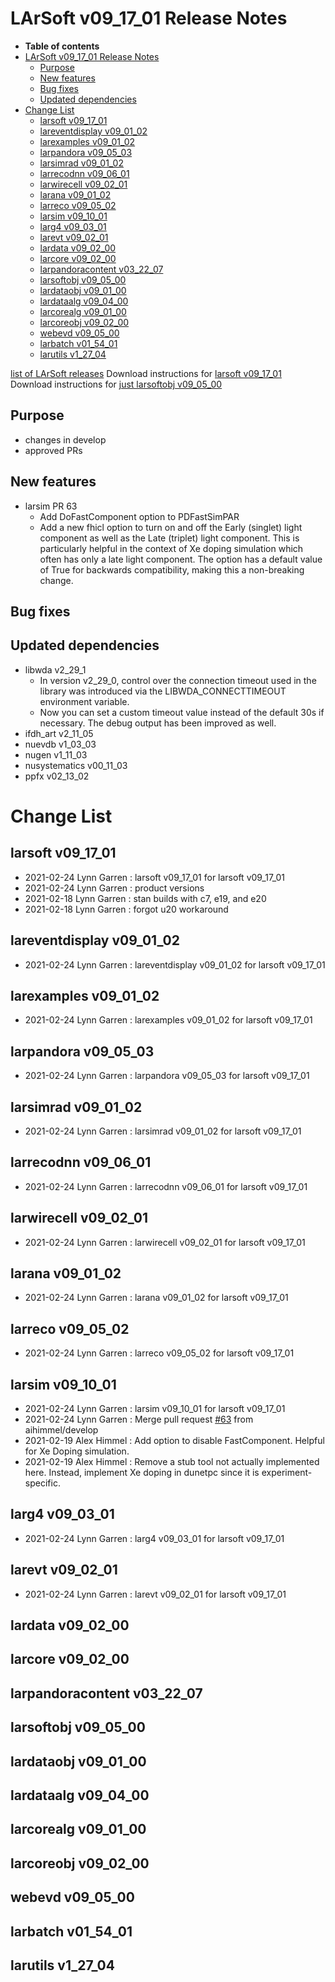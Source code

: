 LArSoft v09\_17\_01 Release Notes
======================================================================

-   **Table of contents**
-   [LArSoft v09\_17\_01 Release Notes](#LArSoft-v09_17_01-Release-Notes)
    -   [Purpose](#Purpose)
    -   [New features](#New-features)
    -   [Bug fixes](#Bug-fixes)
    -   [Updated dependencies](#Updated-dependencies)
-   [Change List](#Change-List)
    -   [larsoft v09\_17\_01](#larsoft-v09_17_01)
    -   [lareventdisplay v09\_01\_02](#lareventdisplay-v09_01_02)
    -   [larexamples v09\_01\_02](#larexamples-v09_01_02)
    -   [larpandora v09\_05\_03](#larpandora-v09_05_03)
    -   [larsimrad v09\_01\_02](#larsimrad-v09_01_02)
    -   [larrecodnn v09\_06\_01](#larrecodnn-v09_06_01)
    -   [larwirecell v09\_02\_01](#larwirecell-v09_02_01)
    -   [larana v09\_01\_02](#larana-v09_01_02)
    -   [larreco v09\_05\_02](#larreco-v09_05_02)
    -   [larsim v09\_10\_01](#larsim-v09_10_01)
    -   [larg4 v09\_03\_01](#larg4-v09_03_01)
    -   [larevt v09\_02\_01](#larevt-v09_02_01)
    -   [lardata v09\_02\_00](#lardata-v09_02_00)
    -   [larcore v09\_02\_00](#larcore-v09_02_00)
    -   [larpandoracontent v03\_22\_07](#larpandoracontent-v03_22_07)
    -   [larsoftobj v09\_05\_00](#larsoftobj-v09_05_00)
    -   [lardataobj v09\_01\_00](#lardataobj-v09_01_00)
    -   [lardataalg v09\_04\_00](#lardataalg-v09_04_00)
    -   [larcorealg v09\_01\_00](#larcorealg-v09_01_00)
    -   [larcoreobj v09\_02\_00](#larcoreobj-v09_02_00)
    -   [webevd v09\_05\_00](#webevd-v09_05_00)
    -   [larbatch v01\_54\_01](#larbatch-v01_54_01)
    -   [larutils v1\_27\_04](#larutils-v1_27_04)

[list of LArSoft releases](LArSoft_release_list)
Download instructions for [larsoft v09\_17\_01](http://scisoft.fnal.gov/scisoft/bundles/larsoft/v09_17_01/larsoft-v09_17_01.html)
Download instructions for [just larsoftobj v09\_05\_00](http://scisoft.fnal.gov/scisoft/bundles/larsoftobj/v09_05_00/larsoftobj-v09_05_00.html)

Purpose
--------------------

-   changes in develop
-   approved PRs

New features
------------------------------

-   larsim PR 63
    -   Add DoFastComponent option to PDFastSimPAR
    -   Add a new fhicl option to turn on and off the Early (singlet) light component as well as the Late (triplet) light component. This is particularly helpful in the context of Xe doping simulation which often has only a late light component. The option has a default value of True for backwards compatibility, making this a non-breaking change.

Bug fixes
------------------------

Updated dependencies
----------------------------------------------

-   libwda v2\_29\_1
    -   In version v2\_29\_0, control over the connection timeout used in the library was introduced via the LIBWDA\_CONNECTTIMEOUT environment variable.
    -   Now you can set a custom timeout value instead of the default 30s if necessary. The debug output has been improved as well.
-   ifdh\_art v2\_11\_05
-   nuevdb v1\_03\_03
-   nugen v1\_11\_03
-   nusystematics v00\_11\_03
-   ppfx v02\_13\_02

Change List
============================

larsoft v09\_17\_01
------------------------------------------

-   2021-02-24 Lynn Garren : larsoft v09\_17\_01 for larsoft v09\_17\_01
-   2021-02-24 Lynn Garren : product versions
-   2021-02-18 Lynn Garren : stan builds with c7, e19, and e20
-   2021-02-18 Lynn Garren : forgot u20 workaround

lareventdisplay v09\_01\_02
----------------------------------------------------------

-   2021-02-24 Lynn Garren : lareventdisplay v09\_01\_02 for larsoft v09\_17\_01

larexamples v09\_01\_02
--------------------------------------------------

-   2021-02-24 Lynn Garren : larexamples v09\_01\_02 for larsoft v09\_17\_01

larpandora v09\_05\_03
------------------------------------------------

-   2021-02-24 Lynn Garren : larpandora v09\_05\_03 for larsoft v09\_17\_01

larsimrad v09\_01\_02
----------------------------------------------

-   2021-02-24 Lynn Garren : larsimrad v09\_01\_02 for larsoft v09\_17\_01

larrecodnn v09\_06\_01
------------------------------------------------

-   2021-02-24 Lynn Garren : larrecodnn v09\_06\_01 for larsoft v09\_17\_01

larwirecell v09\_02\_01
--------------------------------------------------

-   2021-02-24 Lynn Garren : larwirecell v09\_02\_01 for larsoft v09\_17\_01

larana v09\_01\_02
----------------------------------------

-   2021-02-24 Lynn Garren : larana v09\_01\_02 for larsoft v09\_17\_01

larreco v09\_05\_02
------------------------------------------

-   2021-02-24 Lynn Garren : larreco v09\_05\_02 for larsoft v09\_17\_01

larsim v09\_10\_01
----------------------------------------

-   2021-02-24 Lynn Garren : larsim v09\_10\_01 for larsoft v09\_17\_01
-   2021-02-24 Lynn Garren : Merge pull request [\#63](/redmine/issues/63 "Bug: Production Database (Closed)") from aihimmel/develop
-   2021-02-19 Alex Himmel : Add option to disable FastComponent. Helpful for Xe Doping simulation.
-   2021-02-19 Alex Himmel : Remove a stub tool not actually implemented here. Instead, implement Xe doping in dunetpc since it is experiment-specific.

larg4 v09\_03\_01
--------------------------------------

-   2021-02-24 Lynn Garren : larg4 v09\_03\_01 for larsoft v09\_17\_01

larevt v09\_02\_01
----------------------------------------

-   2021-02-24 Lynn Garren : larevt v09\_02\_01 for larsoft v09\_17\_01

lardata v09\_02\_00
------------------------------------------

larcore v09\_02\_00
------------------------------------------

larpandoracontent v03\_22\_07
--------------------------------------------------------------

larsoftobj v09\_05\_00
------------------------------------------------

lardataobj v09\_01\_00
------------------------------------------------

lardataalg v09\_04\_00
------------------------------------------------

larcorealg v09\_01\_00
------------------------------------------------

larcoreobj v09\_02\_00
------------------------------------------------

webevd v09\_05\_00
----------------------------------------

larbatch v01\_54\_01
--------------------------------------------

larutils v1\_27\_04
------------------------------------------
